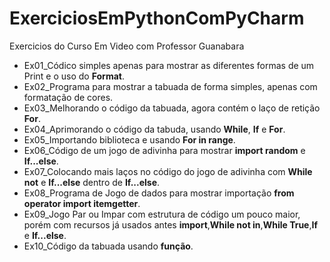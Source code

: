 # ExerciciosEmPythonComPyCharm
 Exercicios do Curso Em Video com Professor Guanabara
 
 - Ex01_Códico simples apenas para mostrar as diferentes formas de um Print e o uso do **Format**.
 - Ex02_Programa para mostrar a tabuada de forma simples, apenas com formatação de cores.
 - Ex03_Melhorando o código da tabuada, agora contém o laço de retição **For**.
 - Ex04_Aprimorando o código da tabuda, usando **While**, **If** e **For**.
 - Ex05_Importando biblioteca e usando **For in range**.
 - Ex06_Código de um jogo de adivinha para mostrar **import random** e **If...else**.
 - Ex07_Colocando mais laços no código do jogo de adivinha com **While not** e **If...else** dentro de **If...else**.
 - Ex08_Programa de Jogo de dados para mostrar importação **from operator import itemgetter**.
 - Ex09_Jogo Par ou Impar com estrutura de código um pouco maior, porém com recursos já usados antes **import**,**While not in**,**While True**,**If** e **If...else**.
 - Ex10_Código da tabuada usando **função**. 
